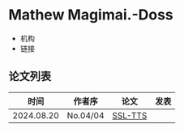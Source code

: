 # Mathew Magimai.-Doss

- 机构
- 链接

## 论文列表

| 时间 | 作者序 | 论文 | 发表 |
|:-:|:-:|---|---|
| 2024.08.20 | No.04/04 | [SSL-TTS](../Models/E2E/2024.08.20_SSL-TTS.md) |